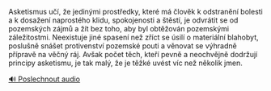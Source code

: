 
Asketismus učí, že jedinými prostředky, které má člověk k odstranění bolesti a k dosažení naprostého klidu, spokojenosti a štěstí, je odvrátit se od pozemských zájmů a žít bez toho, aby byl obtěžován pozemskými záležitostmi. Neexistuje jiné spasení než zříct se úsilí o materiální blahobyt, poslušně snášet protivenství pozemské pouti a věnovat se výhradně přípravě na věčný ráj. Avšak počet těch, kteří pevně a neochvějně dodržují principy asketismu, je tak malý, že je těžké uvést víc než několik jmen.

[🔊 Poslechnout audio](/data/7-paragraphs/audio/chapter_38/para_008-Asketismus-u-e-jedinmi-prostedky-kter-m.mp3)
